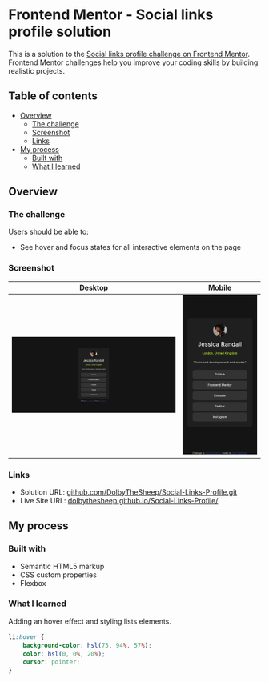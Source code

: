 # Frontend Mentor - Social links profile solution

This is a solution to the [Social links profile challenge on Frontend Mentor](https://www.frontendmentor.io/challenges/social-links-profile-UG32l9m6dQ). Frontend Mentor challenges help you improve your coding skills by building realistic projects. 

## Table of contents

- [Overview](#overview)
  - [The challenge](#the-challenge)
  - [Screenshot](#screenshot)
  - [Links](#links)
- [My process](#my-process)
  - [Built with](#built-with)
  - [What I learned](#what-i-learned)

## Overview

### The challenge

Users should be able to:

- See hover and focus states for all interactive elements on the page

### Screenshot

| Desktop                                          |    Mobile                                      |
|--------------------------------------------------|------------------------------------------------|
|![Desktop](./screenshots/social-links-dekstop.png)|![Mobile](./screenshots/social-links-mobile.png)|

### Links

- Solution URL: [github.com/DolbyTheSheep/Social-Links-Profile.git](https://github.com/DolbyTheSheep/Social-Links-Profile.git)
- Live Site URL: [dolbythesheep.github.io/Social-Links-Profile/](https://dolbythesheep.github.io/Social-Links-Profile/)

## My process

### Built with

- Semantic HTML5 markup
- CSS custom properties
- Flexbox

### What I learned

Adding an hover effect and styling lists elements.

```css
li:hover {
    background-color: hsl(75, 94%, 57%);
    color: hsl(0, 0%, 20%);
    cursor: pointer;
}
```